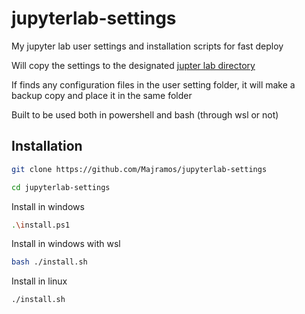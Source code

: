 # jupyterlab-settings

My jupyter lab user settings and installation scripts for fast deploy

Will copy the settings to the designated [jupter lab directory](https://jupyterlab.readthedocs.io/en/stable/user/directories.html#jupyterlab-user-settings-directory)

If finds any configuration files in the user setting folder, it will make a backup copy and place it in the same folder

Built to be used both in powershell and bash (through wsl or not)

## Installation

```bash
git clone https://github.com/Majramos/jupyterlab-settings

cd jupyterlab-settings
```

Install in windows
```bash
.\install.ps1
```

Install in windows with wsl
```bash
bash ./install.sh
```

Install in linux
```bash
./install.sh
```
